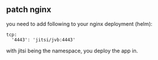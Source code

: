 ## patch nginx
you need to add following to your nginx deployment (helm):

```helm
tcp:
  '4443': 'jitsi/jvb:4443'
```
with jitsi being the namespace, you deploy the app in.